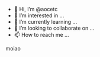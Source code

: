 - 👋 Hi, I’m @aocetc
- 👀 I’m interested in ...
- 🌱 I’m currently learning ...
- 💞️ I’m looking to collaborate on ...
- 📫 How to reach me ...

<!---
aocetc/aocetc is a ✨ special ✨ repository because its `README.md` (this file) appears on your GitHub profile.
You can click the Preview link to take a look at your changes.
--->moiao

